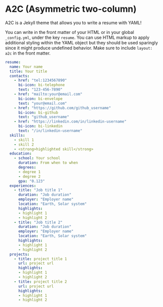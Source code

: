 # A2C (Asymmetric two-column)
A2C is a Jekyll theme that allows you to write a resume with YAML!

You can write in the front matter of your HTML or in your global `_config.yml`, under the key `resume`. You can use HTML markup to apply additional styling within the YAML object but they should be used sparingly since it might produce undefined behavior. Make sure to include `layout: a2c` in the front matter.

```yaml
resume:
  name: Your name
  title: Your title
  contacts:
    - href: "tel:1234567890"
      bi-icon: bi-telephone
      text: "123-456-7890"
    - href: "mailto:your@email.com"
      bi-icon: bi-envelope
      text: "your@email.com"
    - href: "https://github.com/github_username"
      bi-icon: bi-github
      text: "github_username"
    - href: "https://linkedin.com/in/linkedin-username"
      bi-icon: bi-linkedin
      text: "/in/linkedin-username"
  skills:
    - skill 1
    - skill 2
    - <strong>highlighted skill</strong>
  education:
    - school: Your school
      duration: From when to when
      degrees:
      - degree 1
      - degree 2
      gpa: "0.123"
  experiences:
    - title: "Job title 1"
      duration: "Job duration"
      employer: "Employer name"
      location: "Earth, Solar system"
      highlights:
      - highlight 1
      - highlight 2
    - title: "Job title 2"
      duration: "Job duration"
      employer: "Employer name"
      location: "Earth, Solar system"
      highlights:
      - highlight 1
      - highlight 2
  projects:
    - title: project title 1
      url: project url
      highlights:
      - highlight 1
      - highlight 2
    - title: project title 2
      url: project url
      highlights:
      - highlight 1
      - highlight 2
```
